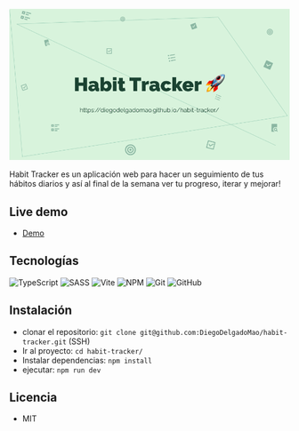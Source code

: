![banner habit tracker](./src/assets/banner.png)

Habit Tracker es un aplicación web para hacer un seguimiento de tus hábitos diarios y así al final de la semana ver tu progreso, iterar y mejorar!

## Live demo

- [Demo](https://diegodelgadomao.github.io/habit-tracker/)

## Tecnologías

![TypeScript](https://img.shields.io/badge/typescript-%23007ACC.svg?style=for-the-badge&logo=typescript&logoColor=white) ![SASS](https://img.shields.io/badge/SASS-hotpink.svg?style=for-the-badge&logo=SASS&logoColor=white) ![Vite](https://img.shields.io/badge/vite-%23646CFF.svg?style=for-the-badge&logo=vite&logoColor=white) ![NPM](https://img.shields.io/badge/NPM-%23000000.svg?style=for-the-badge&logo=npm&logoColor=white) ![Git](https://img.shields.io/badge/git-%23F05033.svg?style=for-the-badge&logo=git&logoColor=white) ![GitHub](https://img.shields.io/badge/github-%23121011.svg?style=for-the-badge&logo=github&logoColor=white)

## Instalación

- clonar el repositorio: `git clone git@github.com:DiegoDelgadoMao/habit-tracker.git` (SSH)
- Ir al proyecto: `cd habit-tracker/`
- Instalar dependencias: `npm install`
- ejecutar: `npm run dev`

## Licencia

- MIT
